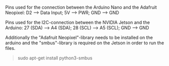  Pins used for the connection between the Arduino Nano and the Adafruit Neopixel:
 D2        -->  Data Input;
 5V        -->  PWR;
 GND       -->  GND
 
 Pins used for the I2C-connection between the NVIDIA Jetson and the Arduino:
 27 (SDA)  --> A4 (SDA);
 28 (SCL)  --> A5 (SCL);
 GND       --> GND

Additionally the "Adafruit Neopixel"-library needs to be installed on the arduino and the "smbus"-library is required on the Jetson in order to run the files.

> sudo apt-get install python3-smbus
